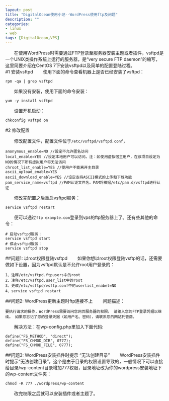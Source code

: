 ```yaml
---
layout: post
title: "DigitalOcean使用小记--WordPress使用ftp及问题"
description: ""
categories: 
- linux
- web
tags: [DigitalOcean,VPS]
---
```



　　在使用WordPress时需要通过FTP登录至服务器安装主题或者插件，vsftpd是一个UNIX类操作系统上运行的服务器，是“very secure FTP daemon”的缩写，这里简要介绍在CentOS 7下安装vsftpd以及简单的配置登陆过程。  
#1 安装vsftpd
　　使用下面的命令查看机器上是否已经安装了vsftpd：  

	rpm -qa | grep vsftpd
     
　　如果没有安装，使用下面的命令安装：  

	yum -y install vsftpd 	
	
　　设置开机启动： 
	 
	chkconfig vsftpd on


#2 修改配置

　　修改配置文件，配置文件位于`/etc/vsftpd/vsftpd.conf`，  

	anonymous_enable=NO //设定不允许匿名访问
	local_enable=YES //设定本地用户可以访问。注：如使用虚拟宿主用户，在该项目设定为NO的情况下所有虚拟用户将无法访问
	chroot_list_enable=YES //使用户不能离开主目录
	ascii_upload_enable=YES
	ascii_download_enable=YES //设定支持ASCII模式的上传和下载功能
	pam_service_name=vsftpd //PAM认证文件名。PAM将根据/etc/pam.d/vsftpd进行认证
　　修改完配置之后重启vsftpd服务：

	service vsftpd restart
　　便可以通过`ftp example.com`登录到vps的ftp服务器上了。还有些其他的命令：  
  
	# 启动vsftpd服务：
	service vsftpd start
	# 停止vsftpd服务：
	service vsftpd stop
	
##问题1: 以root权限登陆vsftpd
　　如果你想以root权限登陆vsftp的话，还需要做如下设置，因为vsftpd默认是不允许root用户登录的：  

	1、注释/etc/vsftpd.ftpusers中的root
	2、注释/etc/vsftpd.user_list中的root
	3、更改/etc/vsftpd/vsftp.conf中的userlist_enabel=NO
	4、service vsftpd restart
##问题2: WordPress更新主题时ftp连接不上
　　问题描述：

	要执行请求的操作，WordPress需要访问您网页服务器的权限。 请输入您的FTP登录凭据以继续。 如果您忘记了您的登录凭据（如用户名、密码），请联系您的网站托管商。
　　解决方法：在wp-config.php里加入下面代码:

	define("FS_METHOD", "direct");
	define("FS_CHMOD_DIR", 0777);
	define("FS_CHMOD_FILE", 0777);
##问题3: WordPress安装插件时提示 “无法创建目录”
　　WordPress安装插件时提示“无法创建目录”，这个是由于目录的权限设置导致的，一般情况下可以直接给目录/wp-content目录增加777权限，目录地址改为你的wordpress安装地址下的wp-content文件夹：  

	chmod -R 777 ./wordpress/wp-content
　　改完权限之后就可以安装插件或者主题了。